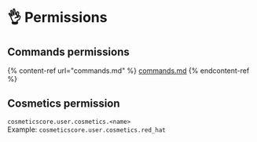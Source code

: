 # 👌 Permissions

## Commands permissions

{% content-ref url="commands.md" %}
[commands.md](commands.md)
{% endcontent-ref %}

## Cosmetics permission

`cosmeticscore.user.cosmetics.<name>`\
Example: `cosmeticscore.user.cosmetics.red_hat`
